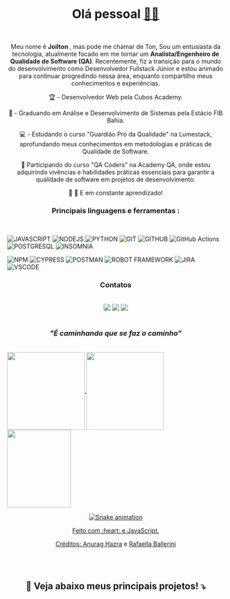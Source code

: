 <div align="center">
	<h1> Olá pessoal <a href='https://emojitool.com/pt/waving-hand-sign-type-6'>👋🏿</a></h1>
</div>
<br>
<div align="center">
<p> Meu nome é <strong> Joilton </strong>, mas pode me chamar de Ton, Sou um entusiasta da tecnologia, atualmente focado em me tornar um <strong>Analista/Engenheiro de Qualidade de Software (QA)</strong>. Recentemente, fiz a transição para o mundo do desenvolvimento como Desenvolvedor Fullstack Júnior e estou animado para continuar progredindo nessa área, enquanto compartilho meus conhecimentos e experiências. </p> 

 🏆 - Desenvolvedor Web pela Cubos Academy.
 	
 💾 - Graduando em Análise e Desenvolvimento de Sistemas pela Estácio FIB Bahia.

 💻 - Estudando o curso "Guardião Pró da Qualidade" na Lumestack, aprofundando meus conhecimentos em metodologias e práticas de Qualidade de Software.

 🌟 Participando do curso "QA Coders" na Academy QA, onde estou adquirindo vivências e habilidades práticas essenciais para garantir a qualidade de software em projetos de desenvolvimento.
 

 🐛 🦋 E em constante aprendizado!

</div>
<div align="center"><h3> Principais linguagens e ferramentas :</h3> </div>
<br>

 ![JAVASCRIPT](https://img.shields.io/badge/JavaScript-323330?style=for-the-badge&logo=javascript&logoColor=F7DF1E)
 ![NODEJS](https://img.shields.io/badge/Node.js-339933?style=for-the-badge&logo=nodedotjs&logoColor=white) 
 ![PYTHON](https://img.shields.io/badge/python-3670A0?style=for-the-badge&logo=python&logoColor=ffdd54)
 ![GIT](https://img.shields.io/badge/GIT-E44C30?style=for-the-badge&logo=git&logoColor=white)
 ![GITHUB](https://img.shields.io/badge/GitHub-100000?style=for-the-badge&logo=github&logoColor=white)
 ![GitHub Actions](https://img.shields.io/badge/github%20actions-%232671E5.svg?style=for-the-badge&logo=githubactions&logoColor=white) 
 ![POSTGRESQL](https://img.shields.io/badge/PostgreSQL-316192?style=for-the-badge&logo=postgresql&logoColor=white) 
 ![INSOMNIA](https://img.shields.io/badge/Insomnia-5849be?style=for-the-badge&logo=Insomnia&logoColor=white) 

 
 ![NPM](https://img.shields.io/badge/npm-CB3837?style=for-the-badge&logo=npm&logoColor=white) 
 ![CYPRESS](https://img.shields.io/badge/-cypress-%23E5E5E5?style=for-the-badge&logo=cypress&logoColor=058a5e)
 ![POSTMAN](https://img.shields.io/badge/Postman-FF6C37?style=for-the-badge&logo=postman&logoColor=white)
 ![ROBOT FRAMEWORK](https://img.shields.io/badge/Robot%20Framework-000000?style=for-the-badge&logo=robot-framework&logoColor=white) 
 ![JIRA](https://img.shields.io/badge/jira-%230A0FFF.svg?style=for-the-badge&logo=jira&logoColor=white)
 ![VSCODE](https://img.shields.io/badge/VSCode-0078D4?style=for-the-badge&logo=visual%20studio%20code&logoColor=white)

<div align="center"><h3> Contatos </h3>
<br>
  <a href="https://discord.gg/kVJM3Ry7" target="_blank"><img src="https://img.shields.io/badge/Discord-7289DA?style=for-the-badge&logo=discord&logoColor=white" target="_blank"></a> 
 <a href = "mailto:joiltonmacedo2022@outlook.com"><img src="https://img.shields.io/badge/-Gmail-%23333?style=for-the-badge&logo=gmail&logoColor=white" target="_blank"></a>
<a href="https://www.linkedin.com/in/joilton-macedo" target="_blank"><img src="https://img.shields.io/badge/-LinkedIn-%230077B5?style=for-the-badge&logo=linkedin&logoColor=white" target="_blank"></a>  

</div>
<br>
<div align="center"><h3><em> "É caminhando que se faz o caminho"</em></h3> </div>
 <br> 
 <div>
  <a href="https://github.com/JoiltonMacedo2023">
  <img height="180em"   align="center" src="https://github-readme-stats.vercel.app/api?username=JoiltonMacedo2023&show_icons=true&theme=react&include_all_commits=true&count_private=true"/>
  <img height="180em"  align="center" src="https://github-readme-stats.vercel.app/api/top-langs/?username=JoiltonMacedo2023&layout=compact&langs_count=7&theme=react" />

  <img align="center" width="148" height="180" src="https://media1.tenor.com/images/68e8337fb4eb7e40645d832c64762a8b/tenor.gif?itemid=19443613">
</div>
	
<div align="center">

  ![Snake animation](https://github.com/danielbped/danielbped/blob/output/github-contribution-grid-snake.svg)
  
</div>

<div align="center">
  <p>Feito com :heart: e JavaScript.</p>
  <p>Créditos: <a href="https://github.com/anuraghazra/github-readme-stats">Anurag Hazra</a> e <a href="https://github.com/rafaballerini">Rafaella Ballerini</a></p>
</div>
<br>	
<br>
	<div align="center"><h2><strong>📌 Veja abaixo meus principais projetos! ⤵️</strong></h2></div>

	
	
	



